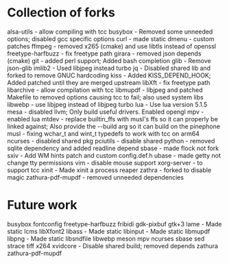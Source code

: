 # Collection of forks

alsa-utils - allow compiling with tcc
busybox - Removed some unneeded options; disabled gcc specific options
curl - made static
dmenu - custom patches
ffmpeg - removed x265 (cmake) and use libtls instead of openssl
freetype-harfbuzz - fix freetype path
girara - removed json depends (cmake)
git - added perl support; Added bash completion
glib - Remove json-glib
imlib2 - Used libjpeg instead turbo
jq - Disabled shared lib and forked to remove GNUC hardcoding
kiss - Added KISS_DEPEND_HOOK; Added patched until they are merged upstream
libXft - fix freetype path
libarchive - allow compilation with tcc
libmupdf - libjpeg and patched Makefile to removed options causing tcc to fail; also used system libs
libwebp - use libjpeg instead of libjpeg turbo
lua     - Use lua version 5.1.5
mesa - disabled llvm; Only build useful drivers. Enabled opengl
mpv - enabled lua
mtdev - replace builtin_ffs with musl's ffs so it can properly be linked against; Also provide the --build arg so it can build on the pinephone
musl - fixing wchar_t and wint_t typedefs to work with tcc on arm64
ncurses - disabled shared pkg
pciutils - disable shared
python - removed sqlite dependency and added readline depend
sbase - made flock not fork
sxiv - Add WM hints patch and custom config.def.h
ubase - made getty not change tty permissions
vim - disable mouse support
xorg-server - to support tcc
xinit - Made xinit a process reaper
zathra - forked to disable magic
zathura-pdf-mupdf - removed unneeded dependencies

# Future work
busybox
fontconfig
freetype-harfbuzz
fribidi
gdk-pixbuf
gtk+3
lame - Made static
lcms
libXfont2
libass - Made static
libinput - Made static
libmupdf
libpng - Made static
libsndfile
libwebp
meson
mpv
ncurses
sbase
sed
strace
tiff
x264
xvidcore - Disable shared build; removed depends
zathura
zathura-pdf-mupdf
